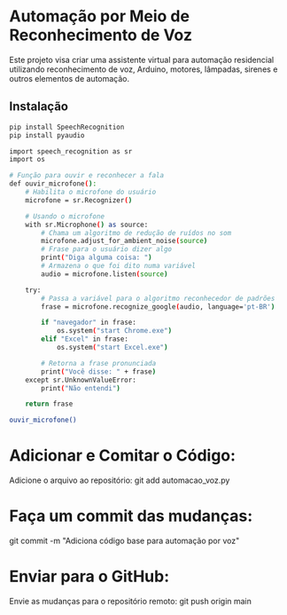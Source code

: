# Automação por Meio de Reconhecimento de Voz

Este projeto visa criar uma assistente virtual para automação residencial utilizando reconhecimento de voz, Arduino, motores, lâmpadas, sirenes e outros elementos de automação.

## Instalação

```bash
pip install SpeechRecognition
pip install pyaudio
```

```bash automacao_voz.py
import speech_recognition as sr
import os

# Função para ouvir e reconhecer a fala
def ouvir_microfone():
    # Habilita o microfone do usuário
    microfone = sr.Recognizer()

    # Usando o microfone
    with sr.Microphone() as source:
        # Chama um algoritmo de redução de ruídos no som
        microfone.adjust_for_ambient_noise(source)
        # Frase para o usuário dizer algo
        print("Diga alguma coisa: ")
        # Armazena o que foi dito numa variável
        audio = microfone.listen(source)

    try:
        # Passa a variável para o algoritmo reconhecedor de padrões
        frase = microfone.recognize_google(audio, language='pt-BR')

        if "navegador" in frase:
            os.system("start Chrome.exe")
        elif "Excel" in frase:
            os.system("start Excel.exe")

        # Retorna a frase pronunciada
        print("Você disse: " + frase)
    except sr.UnknownValueError:
        print("Não entendi")

    return frase

ouvir_microfone()
```

# Adicionar e Comitar o Código:
Adicione o arquivo ao repositório:
git add automacao_voz.py

# Faça um commit das mudanças:
git commit -m "Adiciona código base para automação por voz"

# Enviar para o GitHub:
Envie as mudanças para o repositório remoto:
git push origin main

